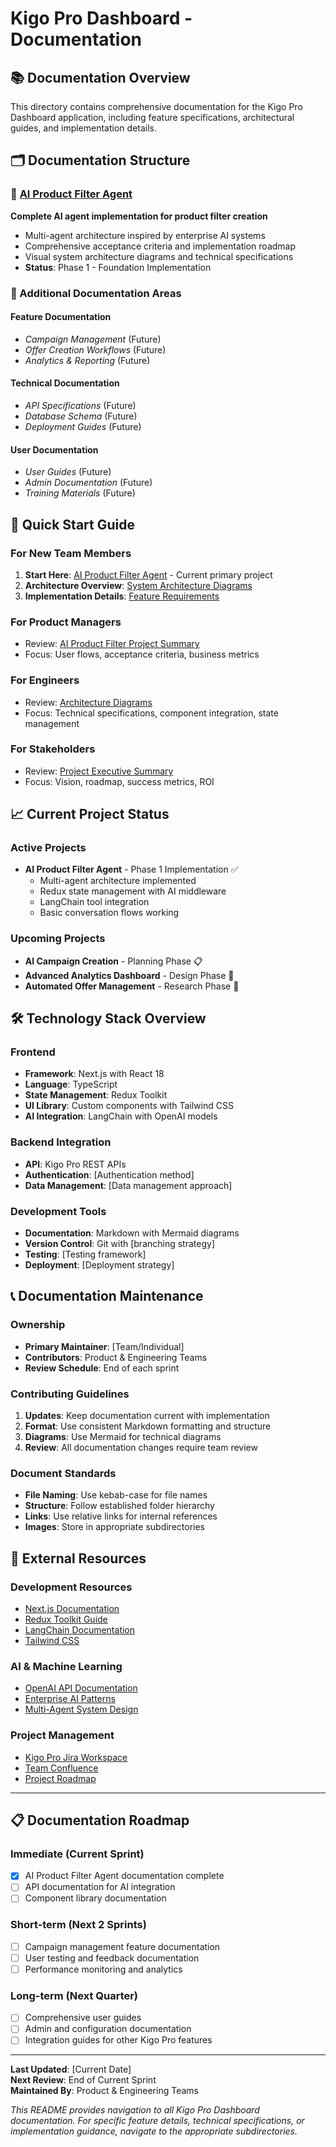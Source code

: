 # Kigo Pro Dashboard - Documentation

## 📚 Documentation Overview

This directory contains comprehensive documentation for the Kigo Pro Dashboard application, including feature specifications, architectural guides, and implementation details.

## 🗂️ Documentation Structure

### 🤖 [AI Product Filter Agent](./ai-product-filter/)

**Complete AI agent implementation for product filter creation**

- Multi-agent architecture inspired by enterprise AI systems
- Comprehensive acceptance criteria and implementation roadmap
- Visual system architecture diagrams and technical specifications
- **Status**: Phase 1 - Foundation Implementation

### 📁 Additional Documentation Areas

#### Feature Documentation

- _Campaign Management_ (Future)
- _Offer Creation Workflows_ (Future)
- _Analytics & Reporting_ (Future)

#### Technical Documentation

- _API Specifications_ (Future)
- _Database Schema_ (Future)
- _Deployment Guides_ (Future)

#### User Documentation

- _User Guides_ (Future)
- _Admin Documentation_ (Future)
- _Training Materials_ (Future)

## 🚀 Quick Start Guide

### For New Team Members

1. **Start Here**: [AI Product Filter Agent](./ai-product-filter/README.md) - Current primary project
2. **Architecture Overview**: [System Architecture Diagrams](./ai-product-filter/architecture-diagrams.md)
3. **Implementation Details**: [Feature Requirements](./ai-product-filter/implementation-plan.md)

### For Product Managers

- Review: [AI Product Filter Project Summary](./ai-product-filter/project-summary.md)
- Focus: User flows, acceptance criteria, business metrics

### For Engineers

- Review: [Architecture Diagrams](./ai-product-filter/architecture-diagrams.md)
- Focus: Technical specifications, component integration, state management

### For Stakeholders

- Review: [Project Executive Summary](./ai-product-filter/project-summary.md#executive-summary)
- Focus: Vision, roadmap, success metrics, ROI

## 📈 Current Project Status

### Active Projects

- **AI Product Filter Agent** - Phase 1 Implementation ✅
  - Multi-agent architecture implemented
  - Redux state management with AI middleware
  - LangChain tool integration
  - Basic conversation flows working

### Upcoming Projects

- **AI Campaign Creation** - Planning Phase 📋
- **Advanced Analytics Dashboard** - Design Phase 🎨
- **Automated Offer Management** - Research Phase 🔬

## 🛠️ Technology Stack Overview

### Frontend

- **Framework**: Next.js with React 18
- **Language**: TypeScript
- **State Management**: Redux Toolkit
- **UI Library**: Custom components with Tailwind CSS
- **AI Integration**: LangChain with OpenAI models

### Backend Integration

- **API**: Kigo Pro REST APIs
- **Authentication**: [Authentication method]
- **Data Management**: [Data management approach]

### Development Tools

- **Documentation**: Markdown with Mermaid diagrams
- **Version Control**: Git with [branching strategy]
- **Testing**: [Testing framework]
- **Deployment**: [Deployment strategy]

## 📞 Documentation Maintenance

### Ownership

- **Primary Maintainer**: [Team/Individual]
- **Contributors**: Product & Engineering Teams
- **Review Schedule**: End of each sprint

### Contributing Guidelines

1. **Updates**: Keep documentation current with implementation
2. **Format**: Use consistent Markdown formatting and structure
3. **Diagrams**: Use Mermaid for technical diagrams
4. **Review**: All documentation changes require team review

### Document Standards

- **File Naming**: Use kebab-case for file names
- **Structure**: Follow established folder hierarchy
- **Links**: Use relative links for internal references
- **Images**: Store in appropriate subdirectories

## 🔗 External Resources

### Development Resources

- [Next.js Documentation](https://nextjs.org/docs)
- [Redux Toolkit Guide](https://redux-toolkit.js.org/)
- [LangChain Documentation](https://docs.langchain.com/)
- [Tailwind CSS](https://tailwindcss.com/docs)

### AI & Machine Learning

- [OpenAI API Documentation](https://platform.openai.com/docs)
- [Enterprise AI Patterns](https://example.com)
- [Multi-Agent System Design](https://example.com)

### Project Management

- [Kigo Pro Jira Workspace](https://example.com)
- [Team Confluence](https://example.com)
- [Project Roadmap](https://example.com)

---

## 📋 Documentation Roadmap

### Immediate (Current Sprint)

- [x] AI Product Filter Agent documentation complete
- [ ] API documentation for AI integration
- [ ] Component library documentation

### Short-term (Next 2 Sprints)

- [ ] Campaign management feature documentation
- [ ] User testing and feedback documentation
- [ ] Performance monitoring and analytics

### Long-term (Next Quarter)

- [ ] Comprehensive user guides
- [ ] Admin and configuration documentation
- [ ] Integration guides for other Kigo Pro features

---

**Last Updated**: [Current Date]  
**Next Review**: End of Current Sprint  
**Maintained By**: Product & Engineering Teams

_This README provides navigation to all Kigo Pro Dashboard documentation. For specific feature details, technical specifications, or implementation guidance, navigate to the appropriate subdirectories._
